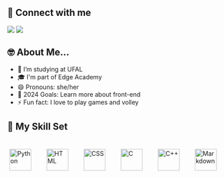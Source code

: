 ## 📱 Connect with me

<a href="https://www.linkedin.com/in/bearoodriguees/"><img src="https://img.shields.io/badge/LinkedIn-0077B5?style=for-the-badge&logo=linkedin&logoColor=white"></a>
<a href="mailto:beatrizroodriguees@hotmail.com"><img src="https://img.shields.io/badge/Gmail-D14836?style=for-the-badge&logo=gmail&logoColor=white"></a>


## 🤓 About Me...
- 🌱 I’m studying at UFAL
- 🎓 I'm part of Edge Academy
- 😄 Pronouns: she/her
- 🥅 2024 Goals: Learn more about front-end
- ⚡ Fun fact: I love to play games and volley

## 🤹 My Skill Set

<br>
<div style="display: flex; gap: 25px"> 
  <img style="margin: 5px" src="https://img.shields.io/badge/Python-3776AB?style=for-the-badge&logo=python&logoColor=white" alt="Python" height="50" />  
  <img style="margin: 5px" src="https://img.shields.io/badge/HTML-259120?style=for-the-badge&logo=html5&logoColor=white" alt="HTML" height="50" />
  <img style="margin: 5px" src="https://img.shields.io/badge/CSS-239120?&style=for-the-badge&logo=css3&logoColor=white" alt="CSS" height="50" />
  <img style="margin: 5px" src="https://img.shields.io/badge/C-00599C?style=for-the-badge&logo=c&logoColor=white" alt="C" height="50" />
  <img style="margin: 5px" src="https://img.shields.io/badge/C%2B%2B-00599C?style=for-the-badge&logo=c%2B%2B&logoColor=white" alt="C++" height="50" />
  <img style="margin: 5px" src="https://img.shields.io/badge/Markdown-000000?style=for-the-badge&logo=markdown&logoColor=white" alt="Markdown"  height="50" />
</div>


